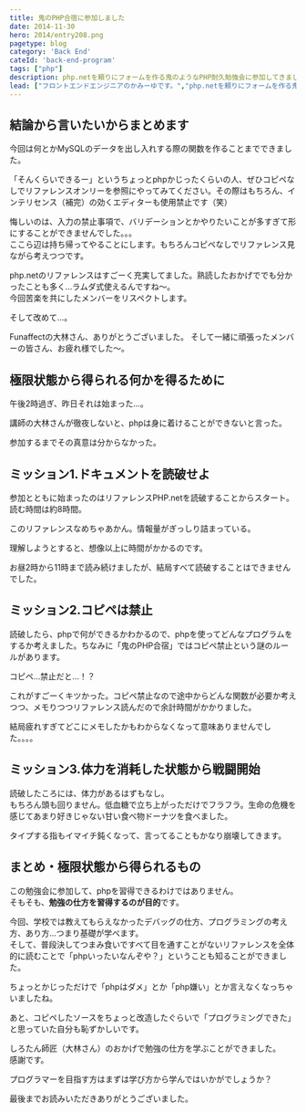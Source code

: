 ```yaml
---
title: 鬼のPHP合宿に参加しました
date: 2014-11-30
hero: 2014/entry208.png
pagetype: blog
category: 'Back End'
cateId: 'back-end-program'
tags: ["php"]
description: php.netを頼りにフォームを作る鬼のようなPHP耐久勉強会に参加してきました。もはや空前のともしび、いつお迎えが来ても分からない状態なくらい憔悴しきってますが、記憶が薄れぬうちに綴ります…。
lead: ["フロントエンドエンジニアのかみーゆです。","php.netを頼りにフォームを作る鬼のようなPHP耐久勉強会に参加してきました。もはや空前のともしび、いつお迎えが来ても分からない状態なくらい憔悴しきってますが、記憶が薄れぬうちに綴ります…。"]
---
```

## 結論から言いたいからまとめます
今回は何とかMySQLのデータを出し入れする際の関数を作ることまでできました。

「そんくらいできるー」というちょっとphpかじったくらいの人、ぜひコピペなしでリファレンスオンリーを参照にやってみてください。その際はもちろん、インテリセンス（補完）の効くエディターも使用禁止です（笑）


悔しいのは、入力の禁止事項で、バリデーションとかやりたいことが多すぎて形にすることができませんでした。。。<br>
ここら辺は持ち帰ってやることにします。もちろんコピペなしでリファレンス見ながら考えつつです。

php.netのリファレンスはすごーく充実してました。熟読したおかげででも分かったことも多く…ラムダ式使えるんですね～。<br>
今回苦楽を共にしたメンバーをリスペクトします。

そして改めて…。

Funaffectの大林さん、ありがとうございました。
そして一緒に頑張ったメンバーの皆さん、お疲れ様でした～。

## 極限状態から得られる何かを得るために
午後2時過ぎ、昨日それは始まった…。

講師の大林さんが徹夜しないと、phpは身に着けることができないと言った。

参加するまでその真意は分からなかった。

## ミッション1.ドキュメントを読破せよ
参加とともに始まったのはリファレンスPHP.netを読破することからスタート。
読む時間は約8時間。

このリファレンスなめちゃあかん。情報量がぎっしり詰まっている。

理解しようとすると、想像以上に時間がかかるのです。

お昼2時から11時まで読み続けましたが、結局すべて読破することはできませんでした。
## ミッション2.コピペは禁止
読破したら、phpで何ができるかわかるので、phpを使ってどんなプログラムをするか考えました。ちなみに「鬼のPHP合宿」ではコピペ禁止という謎のルールがあります。

コピペ…禁止だと…！？

これがすごーくキツかった。コピペ禁止なので途中からどんな関数が必要か考えつつ、メモりつつリファレンス読んだので余計時間がかかりました。

結局疲れすぎてどこにメモしたかもわからなくなって意味ありませんでした。。。。
## ミッション3.体力を消耗した状態から戦闘開始
読破したころには、体力があるはずもなし。<br>
もちろん頭も回りません。低血糖で立ち上がっただけでフラフラ。生命の危機を感じてあまり好きじゃない甘い食べ物ドーナツを食べました。

タイプする指もイマイチ鈍くなって、言ってることもかなり崩壊してきます。
## まとめ・極限状態から得られるもの
この勉強会に参加して、phpを習得できるわけではありません。<br>
そもそも、**勉強の仕方を習得するのが目的**です。

今回、学校では教えてもらえなかったデバッグの仕方、プログラミングの考え方、あり方…つまり基礎が学べます。<br>
そして、普段決してつまみ食いですべて目を通すことがないリファレンスを全体的に読むことで「phpいったいなんぞや？」ということも知ることができました。

ちょっとかじっただけで「phpはダメ」とか「php嫌い」とか言えなくなっちゃいましたね。

あと、コピペしたソースをちょっと改造したぐらいで「プログラミングできた」と思っていた自分も恥ずかしいです。

しろたん師匠（大林さん）のおかげで勉強の仕方を学ぶことができました。<br>
感謝です。

プログラマーを目指す方はまずは学び方から学んではいかがでしょうか？

最後までお読みいただきありがとうございました。
